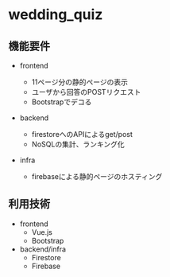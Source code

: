 # wedding_quiz


## 機能要件
- frontend
    - 11ページ分の静的ページの表示
    - ユーザから回答のPOSTリクエスト
    - Bootstrapでデコる

- backend
    - firestoreへのAPIによるget/post
    - NoSQLの集計、ランキング化

- infra
    - firebaseによる静的ページのホスティング


## 利用技術
- frontend
    - Vue.js
    - Bootstrap
- backend/infra
    - Firestore
    - Firebase

